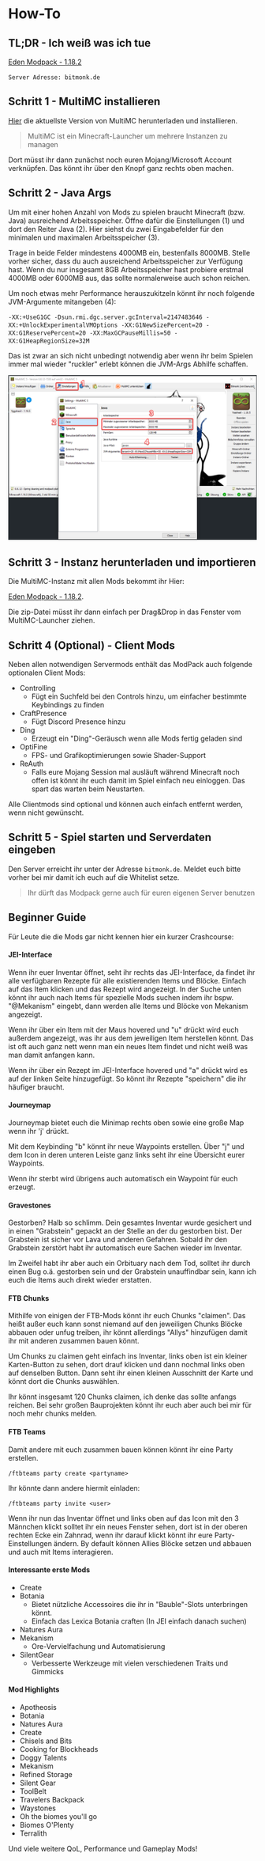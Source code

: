 # How-To

## TL;DR - Ich weiß was ich tue

[Eden Modpack - 1.18.2](https://drive.google.com/file/d/13wDIzj6O-OUEkU8S0_r0s0MpQpdZ5HFz/view?usp=sharing)

```
Server Adresse: bitmonk.de
```

## Schritt 1 - MultiMC installieren

[Hier](https://multimc.org/#Download) die aktuellste Version von MultiMC herunterladen und installieren.

> MultiMC ist ein Minecraft-Launcher um mehrere Instanzen zu managen

Dort müsst ihr dann zunächst noch euren Mojang/Microsoft Account verknüpfen. Das könnt ihr über den Knopf ganz rechts oben machen.

## Schritt 2 - Java Args

Um mit einer hohen Anzahl von Mods zu spielen braucht Minecraft (bzw. Java) ausreichend Arbeitsspeicher. Öffne dafür die Einstellungen (1) und dort den Reiter Java (2). Hier siehst du zwei Eingabefelder für den minimalen und maximalen Arbeitsspeicher (3).

Trage in beide Felder mindestens 4000MB ein, bestenfalls 8000MB. Stelle vorher sicher, dass du auch ausreichend Arbeitsspeicher zur Verfügung hast. Wenn du nur insgesamt 8GB Arbeitsspeicher hast probiere erstmal 4000MB oder 6000MB aus, das sollte normalerweise auch schon reichen.

Um noch etwas mehr Performance herauszukitzeln könnt ihr noch folgende JVM-Argumente mitangeben (4):

```
-XX:+UseG1GC -Dsun.rmi.dgc.server.gcInterval=2147483646 -XX:+UnlockExperimentalVMOptions -XX:G1NewSizePercent=20 -XX:G1ReservePercent=20 -XX:MaxGCPauseMillis=50 -XX:G1HeapRegionSize=32M
```

Das ist zwar an sich nicht unbedingt notwendig aber wenn ihr beim Spielen immer mal wieder "ruckler" erlebt können die JVM-Args Abhilfe schaffen.

![](../assets/multimc-settings.png)

## Schritt 3 - Instanz herunterladen und importieren

Die MultiMC-Instanz mit allen Mods bekommt ihr Hier:

[Eden Modpack - 1.18.2](https://drive.google.com/file/d/13wDIzj6O-OUEkU8S0_r0s0MpQpdZ5HFz/view?usp=sharing).

Die zip-Datei müsst ihr dann einfach per Drag&Drop in das Fenster vom MultiMC-Launcher ziehen.

## Schritt 4 (Optional) - Client Mods

Neben allen notwendigen Servermods enthält das ModPack auch folgende optionalen Client Mods:

- Controlling
  - Fügt ein Suchfeld bei den Controls hinzu, um einfacher bestimmte Keybindings zu finden
- CraftPresence
  - Fügt Discord Presence hinzu
- Ding
  - Erzeugt ein "Ding"-Geräusch wenn alle Mods fertig geladen sind
- OptiFine
  - FPS- und Grafikoptimierungen sowie Shader-Support
- ReAuth
  - Falls eure Mojang Session mal ausläuft während Minecraft noch offen ist könnt ihr euch damit im Spiel einfach neu einloggen. Das spart das warten beim Neustarten.

Alle Clientmods sind optional und können auch einfach entfernt werden, wenn nicht gewünscht.

## Schritt 5 - Spiel starten und Serverdaten eingeben

Den Server erreicht ihr unter der Adresse `bitmonk.de`. Meldet euch bitte vorher bei mir damit ich euch auf die Whitelist setze.

> Ihr dürft das Modpack gerne auch für euren eigenen Server benutzen

## Beginner Guide

Für Leute die die Mods gar nicht kennen hier ein kurzer Crashcourse:

#### JEI-Interface

Wenn ihr euer Inventar öffnet, seht ihr rechts das JEI-Interface, da findet ihr alle verfügbaren Rezepte für alle existierenden Items und Blöcke. Einfach auf das Item klicken und das Rezept wird angezeigt. In der Suche unten könnt ihr auch nach Items für spezielle Mods suchen indem ihr bspw. "@Mekanism" eingebt, dann werden alle Items und Blöcke von Mekanism angezeigt.

Wenn ihr über ein Item mit der Maus hovered und "u" drückt wird euch außerdem angezeigt, was ihr aus dem jeweiligen Item herstellen könnt. Das ist oft auch ganz nett wenn man ein neues Item findet und nicht weiß was man damit anfangen kann.

Wenn ihr über ein Rezept im JEI-Interface hovered und "a" drückt wird es auf der linken Seite hinzugefügt. So könnt ihr Rezepte "speichern" die ihr häufiger braucht.

#### Journeymap

Journeymap bietet euch die Minimap rechts oben sowie eine große Map wenn ihr 'j' drückt.

Mit dem Keybinding "b" könnt ihr neue Waypoints erstellen. Über "j" und dem Icon in deren unteren Leiste ganz links seht ihr eine Übersicht eurer Waypoints.

Wenn ihr sterbt wird übrigens auch automatisch ein Waypoint für euch erzeugt.

#### Gravestones

Gestorben? Halb so schlimm. Dein gesamtes Inventar wurde gesichert und in einen "Grabstein" gepackt an der Stelle an der du gestorben bist. Der Grabstein ist sicher vor Lava und anderen Gefahren. Sobald ihr den Grabstein zerstört habt ihr automatisch eure Sachen wieder im Inventar.

Im Zweifel habt ihr aber auch ein Orbituary nach dem Tod, solltet ihr durch einen Bug o.ä. gestorben sein und der Grabstein unauffindbar sein, kann ich euch die Items auch direkt wieder erstatten.

#### FTB Chunks

Mithilfe von einigen der FTB-Mods könnt ihr euch Chunks "claimen". Das heißt außer euch kann sonst niemand auf den jeweiligen Chunks Blöcke abbauen oder unfug treiben, ihr könnt allerdings "Allys" hinzufügen damit ihr mit anderen zusammen bauen könnt.

Um Chunks zu claimen geht einfach ins Inventar, links oben ist ein kleiner Karten-Button zu sehen, dort drauf klicken und dann nochmal links oben auf denselben Button. Dann seht ihr einen kleinen Ausschnitt der Karte und könnt dort die Chunks auswählen.

Ihr könnt insgesamt 120 Chunks claimen, ich denke das sollte anfangs reichen. Bei sehr großen Bauprojekten könnt ihr euch aber auch bei mir für noch mehr chunks melden.

#### FTB Teams

Damit andere mit euch zusammen bauen können könnt ihr eine Party erstellen.

```
/ftbteams party create <partyname>
```

Ihr könnte dann andere hiermit einladen:

```
/ftbteams party invite <user>
```

Wenn ihr nun das Inventar öffnet und links oben auf das Icon mit den 3 Männchen klickt solltet ihr ein neues Fenster sehen, dort ist in der oberen rechten Ecke ein Zahnrad, wenn ihr darauf klickt könnt ihr eure Party-Einstellungen ändern. By default können Allies Blöcke setzen und abbauen und auch mit Items interagieren.

#### Interessante erste Mods

- Create
- Botania
  - Bietet nützliche Accessoires die ihr in "Bauble"-Slots unterbringen könnt.
  - Einfach das Lexica Botania craften (In JEI einfach danach suchen)
- Natures Aura
- Mekanism
  - Ore-Vervielfachung und Automatisierung
- SilentGear
  - Verbesserte Werkzeuge mit vielen verschiedenen Traits und Gimmicks

#### Mod Highlights

- Apotheosis
- Botania
- Natures Aura
- Create
- Chisels and Bits
- Cooking for Blockheads
- Doggy Talents
- Mekanism
- Refined Storage
- Silent Gear
- ToolBelt
- Travelers Backpack
- Waystones
- Oh the biomes you'll go
- Biomes O'Plenty
- Terralith

Und viele weitere QoL, Performance und Gameplay Mods!
